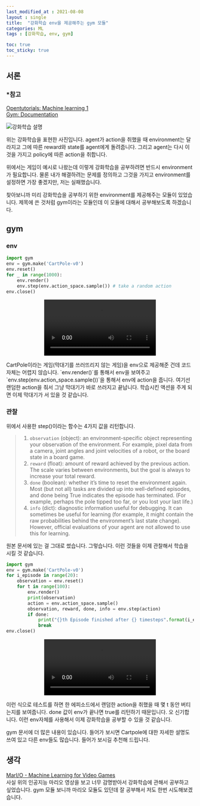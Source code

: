 ```yaml
---
last_modified_at : 2021-08-08
layout : single
title:  "강화학습 env을 제공해주는 gym 모듈"
categories: ML
tags : [강화학습, env, gym]

toc: true
toc_sticky: true
---
```

## 서론
### *참고
<a href='https://opentutorials.org/module/4916'>Opentutorials: Machine learning 1</a>  
<a href='https://gym.openai.com/docs/'>Gym: Documentation</a>  

<img src = 'https://user-images.githubusercontent.com/67966414/128626512-ce2cb426-8a81-4b38-820e-6b5eb72ef53a.jpeg' alt = '강화학습 설명' style="margin-left: auto; margin-right: auto; display: block;">  

위는 강화학습을 표현한 사진입니다. agent가 action을 취했을 때 environment는 달라지고 그에 따른 reward와 state를 agent에게 돌려줍니다. 그리고 agent는 다시 이것을 가지고 policy에 따른 action을 취합니다.  

위에서는 게임이 예시로 나왔는데 이렇게 강화학습을 공부하려면 반드시 environment가 필요합니다. 물론 내가 해결하려는 문제를 정의하고 그것을 가지고 environment를 설정하면 가장 좋겠지만, 저는 실패했습니다.  

찾아보니까 미리 강화학습을 공부하기 위한 environment를 제공해주는 모듈이 있었습니다. 제목에 쓴 것처럼 gym이라는 모듈인데 이 모듈에 대해서 공부해보도록 하겠습니다.

## gym
### env
```python
import gym
env = gym.make('CartPole-v0')
env.reset()
for _ in range(1000):
    env.render()
    env.step(env.action_space.sample()) # take a random action
env.close()
```
<p>
<video loop="" style="max-width:100%;width:300px;margin-left: auto; margin-right: auto; display: block;" controls="">
  <source src="http://s3-us-west-2.amazonaws.com/rl-gym-doc/cartpole-no-reset.mp4" type="video/mp4">
</video>
</p>
CartPole이라는 게임(막대기를 쓰러뜨리지 않는 게임)을 env으로 제공해준 건데 코드 자체는 어렵지 않습니다. `env.render()`를 통해서 env을 보여주고 `env.step(env.action_space.sample())`을 통해서 env에 action을 줍니다. 여기선 랜덤한 action을 줘서 그냥 막대기가 바로 쓰러지고 끝납니다. 학습시킨 액션을 주게 되면 이제 막대기가 서 있을 것 같습니다.

### 관찰
위에서 사용한 step()이라는 함수는 4가지 값을 리턴합니다.
> 1. `observation` (object): an environment-specific object representing your observation of the environment. For example, pixel data from a camera, joint angles and joint velocities of a robot, or the board state in a board game.
> 2. `reward` (float): amount of reward achieved by the previous action. The scale varies between environments, but the goal is always to increase your total reward.
> 3. `done` (boolean): whether it’s time to reset the environment again. Most (but not all) tasks are divided up into well-defined episodes, and done being True indicates the episode has terminated. (For example, perhaps the pole tipped too far, or you lost your last life.)
> 4. `info` (dict): diagnostic information useful for debugging. It can sometimes be useful for learning (for example, it might contain the raw probabilities behind the environment’s last state change). However, official evaluations of your agent are not allowed to use this for learning.  

원본 문서에 있는 걸 그대로 썼습니다. 그렇습니다. 이런 것들을 이제 관찰해서 학습을 시킬 것 같습니다.
```python
import gym
env = gym.make('CartPole-v0')
for i_episode in range(20):
    observation = env.reset()
    for t in range(100):
        env.render()
        print(observation)
        action = env.action_space.sample()
        observation, reward, done, info = env.step(action)
        if done:
            print("{}th Episode finished after {} timesteps".format(i_episode+1, t+1))
            break
env.close()
```
<p>
<video style="max-width:100%;width:300px;margin-left: auto; margin-right: auto; display: block;" controls="">
  <source src="http://s3-us-west-2.amazonaws.com/rl-gym-doc/cartpole-yes-reset.mp4" type="video/mp4"></video>
</p>
이런 식으로 테스트를 하면 한 에피소드에서 랜덤한 action을 취했을 때 몇 t 동안 버티는지를 보여줍니다. done 값이 env가 끝나면 true를 리턴하기 때문입니다. 오 신기합니다. 이런 env자체를 사용해서 이제 강화학습을 공부할 수 있을 것 같습니다. 

gym 문서에 더 많은 내용이 있습니다. 들어가 보시면 Cartpole에 대한 자세한 설명도 쓰여 있고 다른 env들도 많습니다. 들어가 보시길 추천해 드립니다.

## 생각
<a href='https://www.youtube.com/watch?v=qv6UVOQ0F44'>MarI/O - Machine Learning for Video Games</a>  
사실 위의 인공지능 마리오 영상을 보고 너무 감명받아서 강화학습에 관해서 공부하고 싶었습니다. gym 모듈 보니까 마리오 모듈도 있던데 잘 공부해서 저도 한번 시도해보겠습니다.
